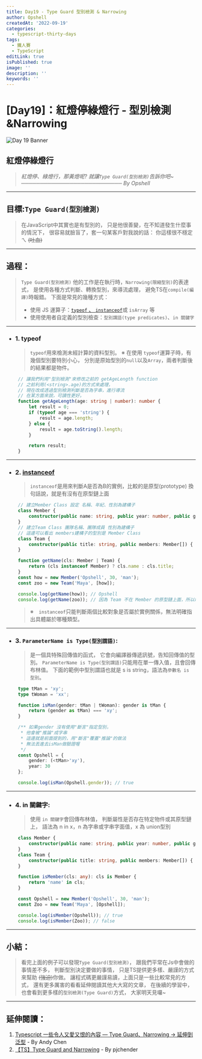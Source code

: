 ```yaml
---
title: Day19 - Type Guard 型別檢測 & Narrowing
author: Opshell
createdAt: '2022-09-19'
categories:
  - typescript-thirty-days
tags:
  - 鐵人賽
  - TypeScript
editLink: true
isPublished: true
image: ''
description: ''
keywords: ''
---
```

# [Day19]：紅燈停綠燈行 - 型別檢測&Narrowing
![Day 19 Banner](https://ithelp.ithome.com.tw/upload/images/20220919/201099180PlOyk91m1.jpg)

## 紅燈停綠燈行
> *紅燈停、綠燈行，那黃燈呢?*
> *就讓`Type Guard(型別檢測)`告訴你吧~*
> *─────────────────────────── By Opshell*

---
## 目標:`Type Guard(型別檢測)`
> 在JavaScript中其實也是有型別的，
> 只是他很善變，在不知道發生什麼事的情況下，
> 很容易就臉盲了，套一句某客戶對我說的話：
> 你這樣很不穩定ㄟ ~~(吐血)~~

---
## 過程：
   > `Type Guard(型別檢測)`
   > 他的工作是在執行時，`Narrowing(限縮型別)`的表達式，
   > 是使用各種方式判斷、轉換型別，來導流處理，
   > 避免TS在`compile(編譯)`時報錯。
   > 下面是常見的幾種方式：
   > - 使用 JS 運算子：[`typeof` 、 `instanceof`](https://medium.com/@mengchiang000/js%E5%9F%BA%E6%9C%AC%E8%A7%80%E5%BF%B5-typeof-vs-instanceof-4dcb89e315df)或 `isArray` 等
   > - 使用使用者自定義的型別檢查：`型別謂語(type predicates)`、`in 關鍵字`

---
-  ### 1. typeof
   > `typeof`用來檢測未經計算的資料型別。
   > ※ 在使用 `typeof`運算子時，有幾個型別要特別小心，
   >    分別是原始型別的`null`以及`Array`，兩者判斷後的結果都是物件。

   ```typescript
    // 讓我們利用"型別檢測"來修改之前的 getAgeLength function
    // 之前利用(<string>.age)的方式來處理，
    // 現在改成透過型別檢測判斷是否為字串，進行導流
    // 在某方面來說，可讀性更好。
    function getAgeLength(age: string | number): number {
        let result = 0;
        if (typeof age === 'string') {
            result = age.length;
        } else {
            result = age.toString().length;
        }

        return result;
    }
   ```

---
- ### 2. [instanceof](https://medium.com/%E6%89%8B%E5%AF%AB%E7%AD%86%E8%A8%98/javascript-instanceof-operator-implementation-ee8f40f9e3b6)
   > `instanceof`是用來判斷A是否為B的實例，比較的是原型(prototype)
   > 換句話說，就是有沒有在原型鏈上面
   ```typescript
    // 建立Member Class 設定 名稱、年紀、性別為建構子
    class Member {
        constructor(public name: string, public year: number, public gender: string) { }
    }
    // 建立Team Class 團隊名稱、團隊成員 性別為建構子
    // 這邊可以看出 members建構子的型別是 Member Class
    class Team {
        constructor(public title: string, public members: Member[]) { }
    }

    function getName(cls: Member | Team) {
        return (cls instanceof Member) ? cls.name : cls.title;
    }
    const how = new Member('Opshell', 30, 'man');
    const zoo = new Team('Maya', [how]);

    console.log(getName(how)); // Opshell
    console.log(getName(zoo)); // 因為 Team 不在 Member 的原型鏈上面，所以印出 Maya
   ```
   > ※　`instanceof`只能判斷兩個比較對象是否屬於實例關係，無法明確指出具體屬於哪種類型。

---
- ### 3. `ParameterName is Type(型別謂語)`:
   > 是一個具特殊回傳值的函式，
   > 它會向編譯器傳遞訊號，告知回傳值的型別。
   > `ParameterName is Type(型別謂語)`只能用在單一傳入值，且會回傳布林值。
   > 下面的範例中型別謂語也就是 s is string，語法為`參數名 is 型別`。

   ```typescript
    type tMan = 'xy';
    type tWoman = 'xx';

    function isMan(gender: tMan | tWoman): gender is tMan {
        return (gender as tMan) === 'xy';
    }

    /** 如果gender 沒有使用"斷言"指定型別，
     * 他會被"推論"成字串
     * 這邊就是前面提到的，用"斷言"覆蓋"推論"的做法
     * 無法丟進去isMan做驗證喔
     */
    const Opshell = {
        gender: (<tMan>'xy'),
        year: 30
    };

    console.log(isMan(Opshell.gender)); // true
   ```

---
- ### 4. in 關鍵字:
   > 使用 `in 關鍵字`會回傳布林值，
   > 判斷屬性是否存在特定物件或其原型鏈上，
   > 語法為 n in x，n 為字串或字串字面值，x 為 union型別
   ```typescript
    class Member {
        constructor(public name: string, public year: number, public gender: string) { }
    }
    class Team {
        constructor(public title: string, public members: Member[]) { }
    }

    function isMember(cls: any): cls is Member {
        return 'name' in cls;
    }

    const Opshell = new Member('Opshell', 30, 'man');
    const Zoo = new Team('Maya', [Opshell]);

    console.log(isMember(Opshell)); // true
    console.log(isMember(Zoo)); // false
   ```

---
## 小結：
> 看完上面的例子可以發現`Type Guard(型別檢測)`，
> 跟我們平常在Js中會做的事情差不多，
> 判斷型別決定要做的事情，
> 只是TS提供更多樣、嚴謹的方式來幫助 ~~(強迫)~~你做。
> 讓程式碼更嚴謹易讀，上面只是一些比較常見的方式，
> 還有更多厲害的看看延伸閱讀其他大大寫的文章，
> 在後續的學習中，也會看到更多樣的`型別檢測(Type Guard)`方式，
> 大家明天見囉~

---
## 延伸閱讀：
 1. [Typescript 一些令人又愛又恨的內容 — Type Guard、Narrowing -> 延伸到泛型](https://medium.com/onedegree-tech-blog/typescript-%E4%B8%80%E4%BA%9B%E4%BB%A4%E4%BA%BA%E5%8F%88%E6%84%9B%E5%8F%88%E6%81%A8%E7%9A%84%E5%85%A7%E5%AE%B9-type-guard-narrowing-1655a9ae2a4d) - By Andy Chen
 2. [【TS】Type Guard and Narrowing](https://pjchender.dev/typescript/ts-narrowing/) - By pjchender
